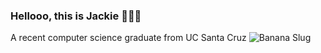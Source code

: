 ### Hellooo, this is Jackie  👋🏼🤡

A recent computer science graduate from UC Santa Cruz ![Banana Slug](https://i.ibb.co/7QLcNSs/8af12ccc466db1abd007680939cfd720-t.jpg)

<!--
**jackie-csjw/jackie-csjw** is a ✨ _special_ ✨ repository because its `README.md` (this file) appears on your GitHub profile.

Here are some ideas to get you started:

- 🔭 I’m currently working on ...
- 🌱 I’m currently learning ...
- 👯 I’m looking to collaborate on ...
- 🤔 I’m looking for help with ...
- 💬 Ask me about ...
- 📫 How to reach me: ...
- 😄 Pronouns: ...
- ⚡ Fun fact: ...
-->
